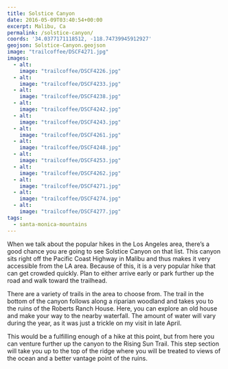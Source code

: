 ```yaml
---
title: Solstice Canyon
date: 2016-05-09T03:40:54+00:00
excerpt: Malibu, Ca
permalink: /solstice-canyon/
coords: '34.0377171118512, -118.74739945912927'
geojson: Solstice-Canyon.geojson
image: "trailcoffee/DSCF4271.jpg"
images:
  - alt: 
    image: "trailcoffee/DSCF4226.jpg"
  - alt: 
    image: "trailcoffee/DSCF4233.jpg"
  - alt: 
    image: "trailcoffee/DSCF4238.jpg"
  - alt: 
    image: "trailcoffee/DSCF4242.jpg"
  - alt: 
    image: "trailcoffee/DSCF4243.jpg"
  - alt: 
    image: "trailcoffee/DSCF4261.jpg"
  - alt: 
    image: "trailcoffee/DSCF4248.jpg"
  - alt: 
    image: "trailcoffee/DSCF4253.jpg"
  - alt: 
    image: "trailcoffee/DSCF4262.jpg"
  - alt: 
    image: "trailcoffee/DSCF4271.jpg"
  - alt: 
    image: "trailcoffee/DSCF4274.jpg"
  - alt: 
    image: "trailcoffee/DSCF4277.jpg"
tags:
  - santa-monica-mountains
---
```

When we talk about the popular hikes in the Los Angeles area, there’s a good chance you are going to see Solstice Canyon on that list. This canyon sits right off the Pacific Coast Highway in Malibu and thus makes it very accessible from the LA area. Because of this, it is a very popular hike that can get crowded quickly. Plan to either arrive early or park further up the road and walk toward the trailhead.

There are a variety of trails in the area to choose from. The trail in the bottom of the canyon follows along a riparian woodland and takes you to the ruins of the Roberts Ranch House. Here, you can explore an old house and make your way to the nearby waterfall. The amount of water will vary during the year, as it was just a trickle on my visit in late April.

This would be a fulfilling enough of a hike at this point, but from here you can venture further up the canyon to the Rising Sun Trail. This step section will take you up to the top of the ridge where you will be treated to views of the ocean and a better vantage point of the ruins.




